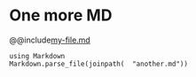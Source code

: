 # One more MD

@@include[my-file.md](another.md)

````@eval
using Markdown
Markdown.parse_file(joinpath(  "another.md"))
````
